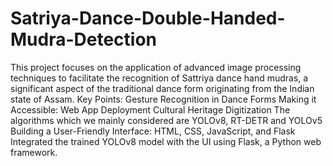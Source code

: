 # Satriya-Dance-Double-Handed-Mudra-Detection
This project focuses on the application of advanced image processing techniques to facilitate the recognition  of Sattriya dance hand mudras, a significant aspect of the traditional dance form originating from the Indian state of Assam. 
Key Points:
Gesture Recognition in Dance Forms
Making it Accessible: Web App Deployment
Cultural Heritage Digitization
The algorithms which we mainly considered are YOLOv8, RT-DETR and YOLOv5
Building a User-Friendly Interface: HTML, CSS, JavaScript, and Flask
Integrated the trained YOLOv8 model with the UI using Flask, a Python web framework.
